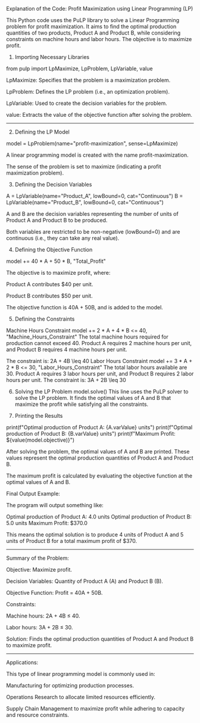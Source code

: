 Explanation of the Code: Profit Maximization using Linear Programming (LP)

This Python code uses the PuLP library to solve a Linear Programming problem for profit maximization. It aims to find the optimal production quantities of two products, Product A and Product B, while considering constraints on machine hours and labor hours. The objective is to maximize profit.



1. Importing Necessary Libraries

from pulp import LpMaximize, LpProblem, LpVariable, value

LpMaximize: Specifies that the problem is a maximization problem.

LpProblem: Defines the LP problem (i.e., an optimization problem).

LpVariable: Used to create the decision variables for the problem.

value: Extracts the value of the objective function after solving the problem.



---

2. Defining the LP Model

model = LpProblem(name="profit-maximization", sense=LpMaximize)

A linear programming model is created with the name profit-maximization.

The sense of the problem is set to maximize (indicating a profit maximization problem).


3. Defining the Decision Variables

A = LpVariable(name="Product_A", lowBound=0, cat="Continuous")
B = LpVariable(name="Product_B", lowBound=0, cat="Continuous")

A and B are the decision variables representing the number of units of Product A and Product B to be produced.

Both variables are restricted to be non-negative (lowBound=0) and are continuous (i.e., they can take any real value).



4. Defining the Objective Function

model += 40 * A + 50 * B, "Total_Profit"

The objective is to maximize profit, where:

Product A contributes $40 per unit.

Product B contributes $50 per unit.


The objective function is 40A + 50B, and is added to the model.



5. Defining the Constraints

Machine Hours Constraint
model += 2 * A + 4 * B <= 40, "Machine_Hours_Constraint"
The total machine hours required for production cannot exceed 40.
Product A requires 2 machine hours per unit, and Product B requires 4 machine hours per unit.

The constraint is:
2A + 4B \leq 40
Labor Hours Constraint
model += 3 * A + 2 * B <= 30, "Labor_Hours_Constraint"
The total labor hours available are 30.
Product A requires 3 labor hours per unit, and Product B requires 2 labor hours per unit.
The constraint is:
3A + 2B \leq 30


6. Solving the LP Problem
model.solve()
This line uses the PuLP solver to solve the LP problem. It finds the optimal values of A and B that maximize the profit while satisfying all the constraints.


7. Printing the Results

print(f"Optimal production of Product A: {A.varValue} units")
print(f"Optimal production of Product B: {B.varValue} units")
print(f"Maximum Profit: ${value(model.objective)}")

After solving the problem, the optimal values of A and B are printed. These values represent the optimal production quantities of Product A and Product B.

The maximum profit is calculated by evaluating the objective function at the optimal values of A and B.



Final Output Example:

The program will output something like:

Optimal production of Product A: 4.0 units
Optimal production of Product B: 5.0 units
Maximum Profit: $370.0

This means the optimal solution is to produce 4 units of Product A and 5 units of Product B for a total maximum profit of $370.


---

Summary of the Problem:

Objective: Maximize profit.

Decision Variables: Quantity of Product A (A) and Product B (B).

Objective Function: Profit = 40A + 50B.

Constraints:

Machine hours: 2A + 4B ≤ 40.

Labor hours: 3A + 2B ≤ 30.


Solution: Finds the optimal production quantities of Product A and Product B to maximize profit.



---

Applications:

This type of linear programming model is commonly used in:

Manufacturing for optimizing production processes.

Operations Research to allocate limited resources efficiently.

Supply Chain Management to maximize profit while adhering to capacity and resource constraints.
